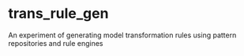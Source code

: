 trans_rule_gen
==============

An experiment of generating model transformation rules using pattern repositories and rule engines